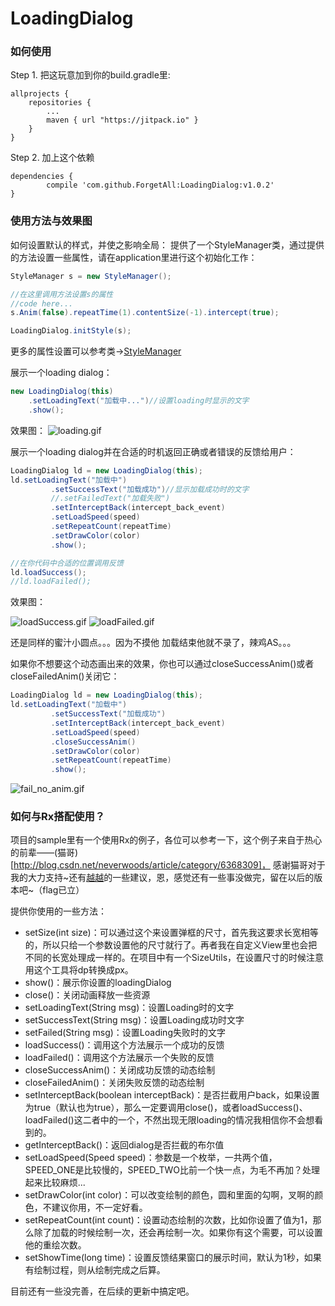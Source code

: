 # LoadingDialog

### 如何使用
Step 1. 把这玩意加到你的build.gradle里:

	allprojects {
		repositories {
			...
			maven { url "https://jitpack.io" }
		}
	}
Step 2. 加上这个依赖

	dependencies {
	        compile 'com.github.ForgetAll:LoadingDialog:v1.0.2'
	}

### 使用方法与效果图
如何设置默认的样式，并使之影响全局：
提供了一个StyleManager类，通过提供的方法设置一些属性，请在application里进行这个初始化工作：
```java
StyleManager s = new StyleManager();

//在这里调用方法设置s的属性
//code here...
s.Anim(false).repeatTime(1).contentSize(-1).intercept(true);

LoadingDialog.initStyle(s);
```
更多的属性设置可以参考类->[StyleManager](https://github.com/ForgetAll/LoadingDialog/blob/master/LoadingDialog/src/main/java/com/xiasuhuei321/loadingdialog/manager/StyleManager.java)


展示一个loading dialog：
```java
new LoadingDialog(this)
    .setLoadingText("加载中...")//设置loading时显示的文字
	.show();
```
效果图：
![loading.gif](http://upload-images.jianshu.io/upload_images/1976147-6ec5b30b9fd59023.gif?imageMogr2/auto-orient/strip)

展示一个loading dialog并在合适的时机返回正确或者错误的反馈给用户：
```java
LoadingDialog ld = new LoadingDialog(this);
ld.setLoadingText("加载中")
         .setSuccessText("加载成功")//显示加载成功时的文字
         //.setFailedText("加载失败")
         .setInterceptBack(intercept_back_event)
         .setLoadSpeed(speed)
         .setRepeatCount(repeatTime)
         .setDrawColor(color)
         .show();

//在你代码中合适的位置调用反馈
ld.loadSuccess();
//ld.loadFailed();
```
效果图：

![loadSuccess.gif](https://github.com/ForgetAll/LoadingDialog/blob/master/screen/loadSuccess.gif)
![loadFailed.gif](https://github.com/ForgetAll/LoadingDialog/blob/master/screen/loadFailed.gif)

还是同样的蜜汁小圆点。。。因为不摸他 加载结束他就不录了，辣鸡AS。。。

如果你不想要这个动态画出来的效果，你也可以通过closeSuccessAnim()或者closeFailedAnim()关闭它：
```java
LoadingDialog ld = new LoadingDialog(this);
ld.setLoadingText("加载中")
         .setSuccessText("加载成功")
         .setInterceptBack(intercept_back_event)
         .setLoadSpeed(speed)
         .closeSuccessAnim()
         .setDrawColor(color)
         .setRepeatCount(repeatTime)
         .show();
```
![fail_no_anim.gif](https://github.com/ForgetAll/LoadingDialog/blob/master/screen/fail_no_anim.gif)

### 如何与Rx搭配使用？
项目的sample里有一个使用Rx的例子，各位可以参考一下，这个例子来自于热心的前辈——(猫哥)[http://blog.csdn.net/neverwoods/article/category/6368309]， 感谢猫哥对于我的大力支持~还有[越越](http://www.jianshu.com/users/8c4757fd3c5e/latest_articles)的一些建议，恩，感觉还有一些事没做完，留在以后的版本吧~（flag已立）

提供你使用的一些方法：
* setSize(int size)：可以通过这个来设置弹框的尺寸，首先我这要求长宽相等的，所以只给一个参数设置他的尺寸就行了。再者我在自定义View里也会把不同的长宽处理成一样的。在项目中有一个SizeUtils，在设置尺寸的时候注意用这个工具将dp转换成px。
* show()：展示你设置的loadingDialog
* close()：关闭动画释放一些资源
* setLoadingText(String msg)：设置Loading时的文字
* setSuccessText(String msg)：设置Loading成功时文字
* setFailed(String msg)：设置Loading失败时的文字
* loadSuccess()：调用这个方法展示一个成功的反馈
* loadFailed()：调用这个方法展示一个失败的反馈
* closeSuccessAnim()：关闭成功反馈的动态绘制
* closeFailedAnim()：关闭失败反馈的动态绘制
* setInterceptBack(boolean interceptBack)：是否拦截用户back，如果设置为true（默认也为true），那么一定要调用close()，或者loadSuccess()、loadFailed()这二者中的一个，不然出现无限loading的情况我相信你不会想看到的。
* getInterceptBack()：返回dialog是否拦截的布尔值
* setLoadSpeed(Speed speed)：参数是一个枚举，一共两个值，SPEED_ONE是比较慢的，SPEED_TWO比前一个快一点，为毛不再加？处理起来比较麻烦...
* setDrawColor(int color)：可以改变绘制的颜色，圆和里面的勾啊，叉啊的颜色，不建议你用，不一定好看。
* setRepeatCount(int count)：设置动态绘制的次数，比如你设置了值为1，那么除了加载的时候绘制一次，还会再绘制一次。如果你有这个需要，可以设置他的重绘次数。
* setShowTime(long time)：设置反馈结果窗口的展示时间，默认为1秒，如果有绘制过程，则从绘制完成之后算。

目前还有一些没完善，在后续的更新中搞定吧。


